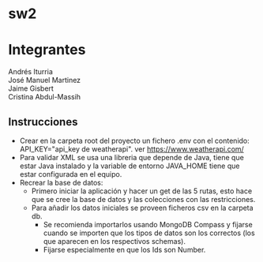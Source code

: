 # sw2  
# Integrantes
Andrés Iturria  
José Manuel Martinez  
Jaime Gisbert  
Cristina Abdul-Massih  


## Instrucciones

- Crear en la carpeta root del proyecto un fichero .env con el contenido: API_KEY="api_key de weatherapi". ver https://www.weatherapi.com/
- Para validar XML se usa una libreria que depende de Java, tiene que estar Java instalado y la variable de entorno
JAVA_HOME tiene que estar configurada en el equipo.
- Recrear la base de datos:  
  - Primero iniciar la aplicación y hacer un get de las 5 rutas, esto hace que se cree la base de datos y 
las colecciones con las restricciones.
  - Para añadir los datos iniciales se proveen ficheros csv en la carpeta db.
    - Se recomienda importarlos usando MongoDB Compass y fijarse cuando se importen que los tipos de datos
  son los correctos (los que aparecen en los respectivos schemas).
    - Fijarse especialmente en que los Ids son Number.
